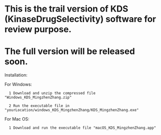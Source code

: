 # This is the trail version of KDS (KinaseDrugSelectivity) software for review purpose. 
# The full version will be released soon.

Installation:

  For Windows:
  
      1 Download and unzip the compressed file "Windows_KDS_MingzhenZhang.zip"
      
      2 Run the executable file in "yourLocation/windows_KDS_MingzhenZhang/KDS_MingzhenZhang.exe"
 
 For Mac OS:
 
      1 Download and run the executable file "macOS_KDS_MingzhenZhang.app"
